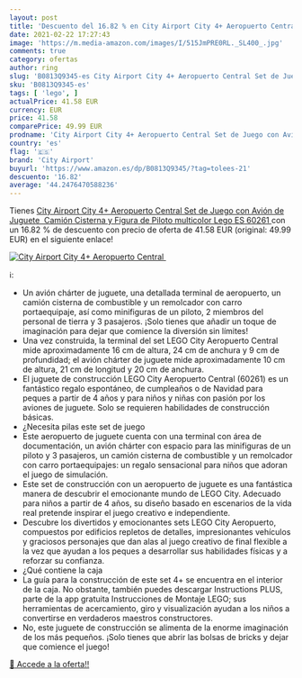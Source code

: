 ```yaml
---
layout: post
title: 'Descuento del 16.82 % en City Airport City 4+ Aeropuerto Central '
date: 2021-02-22 17:27:43
image: 'https://m.media-amazon.com/images/I/515JmPRE0RL._SL400_.jpg'
comments: true
category: ofertas
author: ring
slug: 'B0813Q9345-es City Airport City 4+ Aeropuerto Central Set de Juego con...'
sku: 'B0813Q9345-es'
tags: [ 'lego', ]
actualPrice: 41.58 EUR
currency: EUR
price: 41.58
comparePrice: 49.99 EUR
prodname: 'City Airport City 4+ Aeropuerto Central Set de Juego con Avión de Juguete  Camión Cisterna y Figura de Piloto  multicolor  Lego ES 60261 '
country: 'es'
flag: '🇪🇸'
brand: 'City Airport'
buyurl: 'https://www.amazon.es/dp/B0813Q9345/?tag=tolees-21'
descuento: '16.82'
average: '44.2476470588236'
---
```


Tienes [City Airport City 4+ Aeropuerto Central Set de Juego con Avión de Juguete  Camión Cisterna y Figura de Piloto  multicolor  Lego ES 60261 ](https://www.amazon.es/dp/B0813Q9345/?tag=tolees-21) con un 16.82 % de descuento con precio de oferta de 41.58 EUR (original: 49.99 EUR) en el siguiente enlace!

[![City Airport City 4+ Aeropuerto Central ](https://m.media-amazon.com/images/I/515JmPRE0RL._SL400_.jpg)](https://www.amazon.es/dp/B0813Q9345/?tag=tolees-21)

ℹ️:

- Un avión chárter de juguete, una detallada terminal de aeropuerto, un camión cisterna de combustible y un remolcador con carro portaequipaje, así como minifiguras de un piloto, 2 miembros del personal de tierra y 3 pasajeros. ¡Solo tienes que añadir un toque de imaginación para dejar que comience la diversión sin límites!
- Una vez construida, la terminal del set LEGO City Aeropuerto Central mide aproximadamente 16 cm de altura, 24 cm de anchura y 9 cm de profundidad; el avión chárter de juguete mide aproximadamente 10 cm de altura, 21 cm de longitud y 20 cm de anchura.
- El juguete de construcción LEGO City Aeropuerto Central (60261) es un fantástico regalo espontáneo, de cumpleaños o de Navidad para peques a partir de 4 años y para niños y niñas con pasión por los aviones de juguete. Solo se requieren habilidades de construcción básicas.
- ¿Necesita pilas este set de juego
- Este aeropuerto de juguete cuenta con una terminal con área de documentación, un avión chárter con espacio para las minifiguras de un piloto y 3 pasajeros, un camión cisterna de combustible y un remolcador con carro portaequipajes: un regalo sensacional para niños que adoran el juego de simulación.
- Este set de construcción con un aeropuerto de juguete es una fantástica manera de descubrir el emocionante mundo de LEGO City. Adecuado para niños a partir de 4 años, su diseño basado en escenarios de la vida real pretende inspirar el juego creativo e independiente.
- Descubre los divertidos y emocionantes sets LEGO City Aeropuerto, compuestos por edificios repletos de detalles, impresionantes vehículos y graciosos personajes que dan alas al juego creativo de final flexible a la vez que ayudan a los peques a desarrollar sus habilidades físicas y a reforzar su confianza.
- ¿Qué contiene la caja
- La guía para la construcción de este set 4+ se encuentra en el interior de la caja. No obstante, también puedes descargar Instructions PLUS, parte de la app gratuita Instrucciones de Montaje LEGO; sus herramientas de acercamiento, giro y visualización ayudan a los niños a convertirse en verdaderos maestros constructores.
- No, este juguete de construcción se alimenta de la enorme imaginación de los más pequeños. ¡Solo tienes que abrir las bolsas de bricks y dejar que comience el juego!

[🛒 Accede a la oferta!!](https://www.amazon.es/dp/B0813Q9345/?tag=tolees-21)
